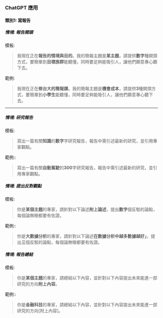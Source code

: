 ### ChatGPT 應用

#### 類別1: 寫報告
##### 情境: 報告開頭

模板:
>我現在正在**報告的情境與目的**。我的簡報主題是**某主題**，請提供**數字**種開頭方式，要簡單到**目標族群**能聽懂，同時要足夠能吸引人，讓他們願意專心聽下去。

範例:
> 我現在正在**修台大的簡報課**。我的簡報主題是**機會成本**，請提供**3**種開頭方式，要簡單到**小學生**能聽懂，同時要足夠能吸引人，讓他們願意專心聽下去。
---

##### 情境: 研究報告
模板:
 > 寫出一篇有關**知識**的**數字**字研究報告，報告中需引述最新的研究，並引用專家觀點。

範例::
> 寫出一篇有關**自動駕駛**的**300**字研究報告，報告中需引述最新的研究，並引用專家觀點。

##### 情境: 提出反對觀點
模板:
 > 你是**某個主題**的專家，請針對以下論述**附上論述**，提出**數字**個反駁的論點，每個論無眼都要有佐證。

範例::
>  你是**大數據分析**的專家，請針對以下論述**在數據分析中越多數據越好」**，提出**三**個反駁的論點，每個論無眼都要有佐證。

##### 情境: 報告總結
模板:
 > 你是**某個主題**的專家，請總結以下內容，並針對以下內容提出未來能進一部研究的方向**附上內容**。

範例::
>  你是**金融科技**的專家，請總結以下內容，並針對以下內容提出未來能進一部研究的方向[附上內容]。
